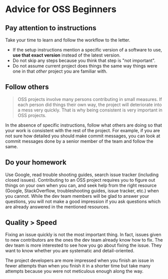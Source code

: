 # Advice for OSS Beginners

## Pay attention to instructions

Take your time to learn and follow the workflow to the letter. 

* If the setup instructions mention a specific version of a software to use, **use that exact version** 
  instead of the latest version.
* Do not skip any steps because you think that step is "not important". 
* Do not assume current project does things the same way things were one in that _other_ project you are familiar with.

## Follow others

> OSS projects involve many persons contributing in small measures. If each person did things their own way, the project
> will deteriorate into a mess very quickly. That is why being consistent is very important in OSS projects.

In the absence of specific instructions, follow what others are doing so that your work is consistent with the rest
of the project. For example, if you are not sure how detailed you should make commit messages, you can look at commit
messages done by a senior member of the team and follow the same.

## Do your homework

Use Google, read trouble shooting guides, search issue tracker (including closed issues).
Contributing to an OSS project requires you to figure out things on your own when you can, and seek help from the 
right resource (Google, StackOverflow, troubleshooting guides, issue tracker, etc.) when you cannot. 
While the dev team members will be glad to answer your questions, you will not make a good impression if you 
ask questions which are already answered in the mentioned resources.

## Quality > Speed

Fixing an issue quickly is not the most important thing. In fact, issues given to new contributors are the ones 
the dev team already know how to fix. The dev team is more interested to see how you go about fixing the issue. 
They want to know whether you are systematic and detail-oriented.
 
The project developers are more impressed when you finish an issue in fewer attempts than when you finish it 
in a shorter time but take many attempts because you were not meticulous enough along the way.